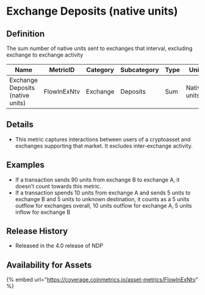 # Exchange Deposits (native units)

## Definition

The sum number of native units sent to exchanges that interval, excluding exchange to exchange activity

| Name                             | MetricID    | Category | Subcategory | Type | Unit         | Interval       |
| -------------------------------- | ----------- | -------- | ----------- | ---- | ------------ | -------------- |
| Exchange Deposits (native units) | FlowInExNtv | Exchange | Deposits    | Sum  | Native units | 1 block, 1 day |

## Details

* This metric captures interactions between users of a cryptoasset and exchanges supporting that market. It excludes inter-exchange activity.

## Examples

* If a transaction sends 90 units from exchange B to exchange A, it doesn’t count towards this metric.
* If a transaction spends 10 units from exchange A and sends 5 units to exchange B and 5 units to unknown destination, it counts as a 5 units outflow for exchanges overall, 10 units outflow for exchange A, 5 units inflow for exchange B

## Release History

* Released in the 4.0 release of NDP

## Availability for Assets

{% embed url="https://coverage.coinmetrics.io/asset-metrics/FlowInExNtv" %}
